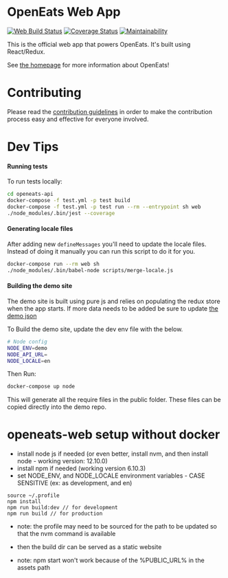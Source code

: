# OpenEats Web App

[![Web Build Status](https://travis-ci.org/open-eats/openeats-web.svg?branch=master)](https://travis-ci.org/open-eats/openeats-web)
[![Coverage Status](https://coveralls.io/repos/github/open-eats/openeats-web/badge.svg)](https://coveralls.io/github/open-eats/openeats-web)
[![Maintainability](https://api.codeclimate.com/v1/badges/5e46696ad10370f28ba3/maintainability)](https://codeclimate.com/github/open-eats/openeats-web/maintainability)

This is the official web app that powers OpenEats. It's built using React/Redux.

See [the homepage](https://github.com/open-eats/OpenEats) for more information about OpenEats!

# Contributing
Please read the [contribution guidelines](https://github.com/open-eats/openeats-web/blob/master/CONTRIBUTING.md) in order to make the contribution process easy and effective for everyone involved.

# Dev Tips

#### Running tests
To run tests locally:

```bash
cd openeats-api
docker-compose -f test.yml -p test build
docker-compose -f test.yml -p test run --rm --entrypoint sh web
./node_modules/.bin/jest --coverage
```

#### Generating locale files

After adding new `defineMessages` you'll need to update the locale files. Instead of doing it manually you can run this script to do it for you.

```bash
docker-compose run --rm web sh
./node_modules/.bin/babel-node scripts/merge-locale.js
```

#### Building the demo site

The demo site is built using pure js and relies on populating the redux store when the app starts. If more data needs to be added be sure to update [the demo json](https://github.com/open-eats/openeats-web/tree/master/modules/common/demo)

To Build the demo site, update the dev env file with the below.

```bash
# Node config
NODE_ENV=demo
NODE_API_URL=
NODE_LOCALE=en
```

Then Run:

```bash
docker-compose up node
```

This will generate all the require files in the public folder. These files can be copied directly into the demo repo.


# openeats-web setup without docker
- install node js if needed (or even better, install nvm, and then install node - working version: 12.10.0)
- install npm if needed (working version 6.10.3)
- set NODE_ENV, and NODE_LOCALE environment variables - CASE SENSITIVE (ex: as development, and en)
```
source ~/.profile
npm install
npm run build:dev // for development
npm run build // for production
```
- note: the profile may need to be sourced for the path to be updated so that the nvm command is available

- then the build dir can be served as a static website
- note: npm start won't work because of the %PUBLIC_URL% in the assets path